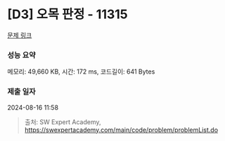 # [D3] 오목 판정 - 11315 

[문제 링크](https://swexpertacademy.com/main/code/problem/problemDetail.do?contestProbId=AXaSUPYqPYMDFASQ) 

### 성능 요약

메모리: 49,660 KB, 시간: 172 ms, 코드길이: 641 Bytes

### 제출 일자

2024-08-16 11:58



> 출처: SW Expert Academy, https://swexpertacademy.com/main/code/problem/problemList.do